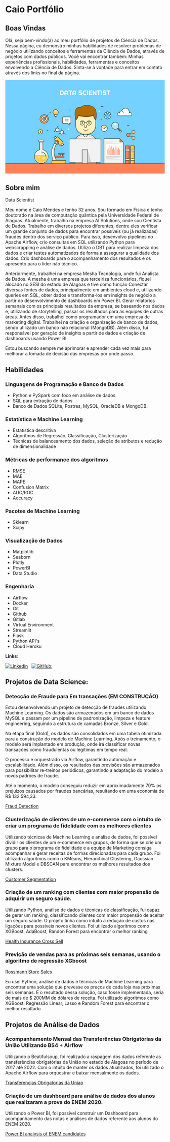 # Caio Portfólio
## Boas Vindas
Olá, seja bem-vindo(a) ao meu portfólio de projetos de Ciência de Dados.
Nessa página, eu demonstro minhas habilidades de resolver problemas de negócio
utilizando conceitos e ferramentas da Ciência de Dados, através de projetos com dados
públicos.
Você vai encontrar também: Minhas experiências profissionais, habilidades,
ferramentas e conceitos envolvendo a Ciência de Dados.
Sinta-se à vontade para entrar em contato através dos links no final da página.

![alt text](https://github.com/CaioMendes92/Caio-Portfolio/blob/main/Banner.jpg)

## Sobre mim
Data Scientist

Meu nome é Caio Mendes e tenho 32 anos. Sou formado em Física e tenho doutorado na área de computação quântica pela Universidade Federal de Alagoas. 
Atualmente, trabalho na empresa AI Solutions, onde sou Cientista de Dados. Trabalho em diversos projetos diferentes, dentre eles verificar um grande conjunto de dados para encontrar possíveis (ou já realizadas) fraudes dentro dos serviço público. Para isso, desenvolvo pipelines no Apache Airflow, crio consultas em SQL utilizando Python para webscrapping e análise de dados. Utilizo o DBT para realizar limpeza dos dados e criar testes automatizados de forma a assegurar a qualidade dos dados. Crio dashboards para o acompanhamento dos resultados e os apresento para o líder não técnico.

Anteriormente, trabalhei na empresa Mesha Tecnologia, onde fui Analista de Dados. A mesha é uma empresa que terceiriza funcionários, fiquei alocado no SESI do estado de Alagoas e tive como função Conectar diversas fontes de dados, principalmente em ambientes cloud e, utilizando queries em SQL, obter dados e transforma-los em insights de negócio a partir do desenvolvimento de dashboards em Power BI. Gerar relatórios semanais com os principais resultados da empresa, se baseando nos dados e, utilizando de storytelling, passar os resultados para as equipes de outras áreas.
Antes disso, trabalhei como programador em uma empresa de marketing digital.
Trabalhei na criação e organização de banco de dados, sendo utilizado um banco não relacional (MongoDB).
Além disso, fui responsável por geração de insights a partir de dados e criação de dashboards usando Power BI.

Estou buscando sempre me aprimorar e aprender cada vez mais para melhorar a tomada de decisão das empresas por onde passo.

## Habilidades

### Linguagens de Programação e Banco de Dados
- Python e PySpark com foco em análise de dados.
- SQL para extração de dados
- Banco de Dados SQLite, Postres, MySQL, OracleDB e MongoDB.

### Estatística e Machine Learning
- Estatística descritiva
- Algoritmos de Regressão, Classificação, Clusterização
- Técnicas de balanceamento dos dados, seleção de atributos e redução de dimensionalidade

### Métricas de performance dos algoritmos
- RMSE
- MAE
- MAPE
- Confusion Matrix
- AUC/ROC
- Accuracy

### Pacotes de Machine Learning
- Sklearn
- Scipy

### Visualização de Dados
- Matplotlib
- Seaborn
- Plotly
- PowerBI
- Data Studio

### Engenharia
- Airflow
- Docker
- Git
- Github
- Gitlab
- Virtual Environment
- Streamlit
- Flask
- Python API's
- Cloud Heroku

**Links**:
    
[![Linkedin](https://img.shields.io/badge/LinkedIn-0077B5?style=for-the-badge&logo=linkedin&logoColor=white)](https://www.linkedin.com/in/caio-vitor-castro-mendes-6654751ba/)
&nbsp;
[![GitHub](https://img.shields.io/badge/GitHub-100000?style=for-the-badge&logo=github&logoColor=white)](https://github.com/CaioMendes92);


## Projetos de Data Science:

### Detecção de Fraude para Em transações (**EM CONSTRUÇÃO**)
Estou desenvolvendo um projeto de detecção de fraudes utilizando Machine Learning. Os dados são armazenados em um banco de dados MySQL e passam por um pipeline de padronização, limpeza e feature engineering, seguindo a estrutura de camadas Bronze, Silver e Gold.

Na etapa final (Gold), os dados são consolidados em uma tabela otimizada para a construção do modelo de Machine Learning. Após o treinamento, o modelo será implantado em produção, onde irá classificar novas transações como fraudulentas ou legítimas em tempo real.

O processo é orquestrado via Airflow, garantindo automação e escalabilidade. Além disso, os resultados das previsões são armazenados para possibilitar re-treinos periódicos, garantindo a adaptação do modelo a novos padrões de fraude.

Até o momento, o modelo conseguiu reduzir em aproximadamente 70% os prejuízos causados por fraudes bancárias, resultando em uma economia de R$ 132.594,33.

[Fraud Detection](https://github.com/CaioMendes92/fraud_detection)

### Clusterização de clientes de um e-commerce com o intuito de criar um programa de fidelidade com os melhores clientes
Utilizando técnicas de Machine Learning e análise de dados, foi possível dividir
os clientes de um e-commerce em grupos, de forma que se crie um grupo para o
programa de fidelidade e a equipe de Marketing consiga acompanhar e gerar
receitas de formas direcionadas para cada grupo.
Foi utilizado algoritmos como o KMeans, Hierarchical Clustering, Gaussian
Mixture Model e DBSCAN para encontrar os melhores resultados dos clusters.

[Customer Segmentation](https://github.com/CaioMendes92/customer_segmentation)

### Criação de um ranking com clientes com maior propensão de adquirir um seguro saúde.
Utilizando Python, análise de dados e técnicas de classificação, fui capaz de
gerar um ranking, classificando clientes com maior propensão de aceitar um
seguro saúde. O projeto tinha como intuito a redução de custos nas ligações
para possíveis novos clientes.
Foi utilizado algoritmos como XGBoost, AdaBoost, Randon Forest para encontrar
o melhor ranking

[Health Insurance Cross Sell](https://github.com/CaioMendes92/health_insurance_cross_sell)

### Previção de vendas para as próximas seis semanas, usando o algoritmo de regressão XGboost
[Rossmann Store Sales](https://github.com/CaioMendes92/RossmannStoreSales)

Eu usei Python, análise de dados e técnicas de Machine Learning para encontrar
uma solução que prevesse os preços de cada loja nas próximas seis semanas. E o
resultado dessa solução, caso fosse implementada, seria de mais de $ 200MM de
dólares de receita.
Foi utilizado algoritmos como XGBoost, Regressão Linear, Lasso e Random Forest
para encontrar o melhor resultado

## Projetos de Análise de Dados
### Acompanhamento Mensal das Transferências Obrigatórias da União Utilizando BS4 + Airflow
Utilizando o Beatifulsoup, foi realizado a raspagem dos dados referente as
transferências obrigatórias da União no estado de Alagoas no período de 2017
até 2022. Com o intuito de manter os dados atualizados, foi utilizado o Apache
Airflow para orquestrar e baixar mensalmente os dados.

[Transferencias Obrigatorias da Uniao](https://github.com/CaioMendes92/Acompanhamento-Mensal-das-Transfer-ncias-Obrigat-rias-da-Uni-o-utilizando-BS4-Airflow)

### Criação de um dashboard para análise de dados dos alunos que realizaram a prova do ENEM 2020.
Utilizando o Power BI, foi possível construir um Dashboard para acompanhamento
das notas e análises de dados referente aos alunos do ENEM 2020.

[Power BI analysis of ENEM candidates](https://github.com/CaioMendes92/Teste-Analista-de-Dados-MESHA)


